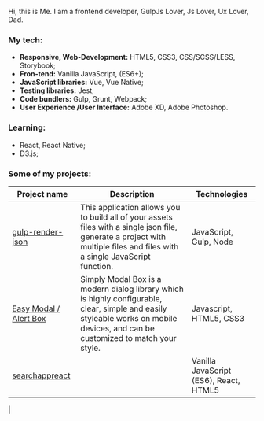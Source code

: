
Hi, this is Me. I am a frontend developer, GulpJs Lover, Js Lover, Ux Lover, Dad.


###  My tech:

- **Responsive, Web-Development:** HTML5, CSS3, CSS/SCSS/LESS, Storybook;
- **Fron-tend:** Vanilla JavaScript, (ES6+);
- **JavaScript libraries:** Vue, Vue Native;
- **Testing libraries:** Jest;
- **Code bundlers:** Gulp, Grunt, Webpack;
- **User Experience /User Interface:** Adobe XD, Adobe Photoshop.

###  Learning:
- React, React Native;
- D3.js;

### Some of my projects:

| Project name        | Description          | Technologies  |
| ------------- | ------------- | ----- |
| [gulp-render-json](https://github.com/ysndmr/gulp-render-json) | This application allows you to build all of your assets files with a single json file, generate a project with multiple files and files with a single JavaScript function. | JavaScript, Gulp, Node |
| [Easy Modal / Alert Box](https://github.com/ysndmr/easy-modal-alert-box) | Simply Modal Box is a modern dialog library which is highly configurable, clear, simple and easily styleable works on mobile devices, and can be customized to match your style. | Javascript, HTML5, CSS3 |
| [searchappreact](https://github.com/ysndmr/searchappreact) |  | Vanilla JavaScript (ES6), React, HTML5 |
|


